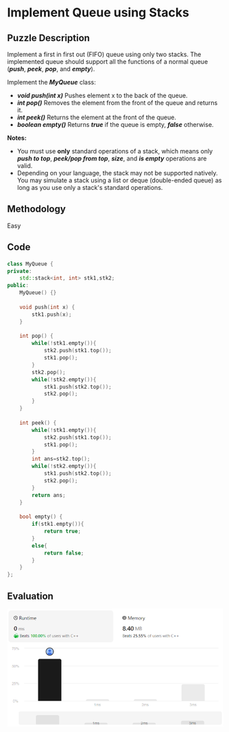 # Implement Queue using Stacks
## Puzzle Description
Implement a first in first out (FIFO) queue using only two stacks. The implemented queue should support all the functions of a normal queue (***push***, ***peek***, ***pop***, and ***empty***).

Implement the ***MyQueue*** class:

* ***void push(int x)*** Pushes element x to the back of the queue.
* ***int pop()*** Removes the element from the front of the queue and returns it.
* ***int peek()*** Returns the element at the front of the queue.
* ***boolean empty()*** Returns ***true*** if the queue is empty, ***false*** otherwise.

**Notes:**

* You must use **only** standard operations of a stack, which means only ***push to top***, ***peek/pop from top***, ***size***, and ***is empty*** operations are valid.
* Depending on your language, the stack may not be supported natively. You may simulate a stack using a list or deque (double-ended queue) as long as you use only a stack's standard operations.

## Methodology
Easy

## Code 
```c++
class MyQueue {
private:
    std::stack<int, int> stk1,stk2;
public:
    MyQueue() {}
    
    void push(int x) {
        stk1.push(x);
    }
    
    int pop() {
        while(!stk1.empty()){
            stk2.push(stk1.top());
            stk1.pop();
        }
        stk2.pop();
        while(!stk2.empty()){
            stk1.push(stk2.top());
            stk2.pop();
        }
    }
    
    int peek() {
        while(!stk1.empty()){
            stk2.push(stk1.top());
            stk1.pop();
        }
        int ans=stk2.top();
        while(!stk2.empty()){
            stk1.push(stk2.top());
            stk2.pop();
        }
        return ans;
    }
    
    bool empty() {
        if(stk1.empty()){
            return true;
        }
        else{
            return false;
        }
    }
};

```

## Evaluation
![img](./1_Implement%20Queue%20using%20Stacks.png)